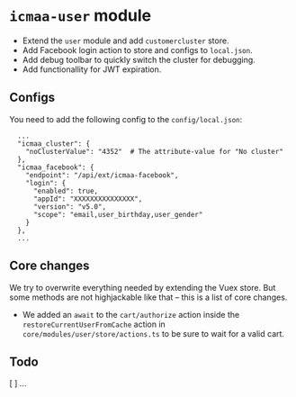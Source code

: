 # `icmaa-user` module

* Extend the `user` module and add `customercluster` store.
* Add Facebook login action to store and configs to `local.json`.
* Add debug toolbar to quickly switch the cluster for debugging.
* Add functionallity for JWT expiration.

## Configs

You need to add the following config to the `config/local.json`:

```
  ...
  "icmaa_cluster": {
    "noClusterValue": "4352"  # The attribute-value for "No cluster"
  },
  "icmaa_facebook": {
    "endpoint": "/api/ext/icmaa-facebook",
    "login": {
      "enabled": true,
      "appId": "XXXXXXXXXXXXXXX",
      "version": "v5.0",
      "scope": "email,user_birthday,user_gender"
    }
  },
  ...
```

## Core changes

We try to overwrite everything needed by extending the Vuex store. But some methods are not highjackable like that – this is a list of core changes.

* We added an `await` to the `cart/authorize` action inside the `restoreCurrentUserFromCache` action in `core/modules/user/store/actions.ts` to be sure to wait for a valid cart.

## Todo

[ ] ...
